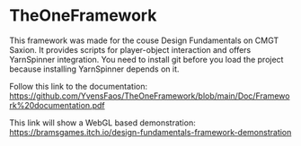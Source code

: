 # TheOneFramework

This framework was made for the couse Design Fundamentals on CMGT Saxion.
It provides scripts for player-object interaction and offers YarnSpinner integration.
You need to install git before you load the project because installing YarnSpinner depends on it.

Follow this link to the documentation:
https://github.com/YvensFaos/TheOneFramework/blob/main/Doc/Framework%20documentation.pdf

This link will show a WebGL based demonstration:
https://bramsgames.itch.io/design-fundamentals-framework-demonstration
